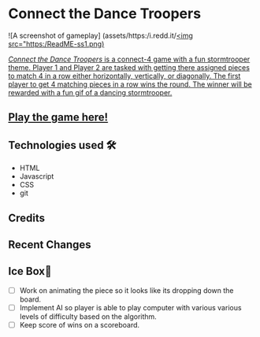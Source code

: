 # Connect the Dance Troopers
![A screenshot of gameplay] (assets/https:/i.redd.it/<a href="https:/imgur.com/CJjeGWS"><img src="https:/ReadME-ss1.png)

*Connect the Dance Troopers* is a connect-4 game with a fun stormtrooper theme. Player 1 and Player 2 are tasked with getting there assigned pieces to match 4 in a row either horizontally, vertically, or diagonally. The first player to get 4 matching pieces in a row wins the round. The winner will be rewarded with a fun gif of a dancing stormtrooper. 



## [Play the game here!](https://connect-4-unit-1.netlify.app/)


## Technologies used 🛠️
* HTML
* Javascript
* CSS
* git

## Credits
## Recent Changes


## Ice Box🧊
- [ ] Work on animating the piece so it looks like its dropping down the board.
- [ ] Implement AI so player is able to play computer with various various levels of difficulty based on the algorithm.
- [ ] Keep score of wins on a scoreboard.